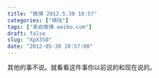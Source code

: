 ```yaml
---
title: "微博 2012.5.30 10:57"
categories: ["嘀咕"]
tags: ["来自微博 weibo.com"]
draft: false
slug: "XpX3S0"
date: "2012-05-30 10:57:00"
---
```


<p>其他的事不说。就看看这件事你以前说的和现在说的。 ​​​​</p>
